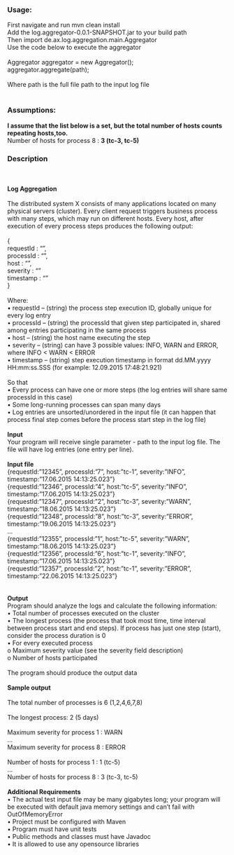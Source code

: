 <h3>Usage:</h3>
<p>
First navigate and run mvn clean install <br>
Add the log.aggregator-0.0.1-SNAPSHOT.jar to your build path <br>
Then import de.ax.log.aggregation.main.Aggregator <br>
Use the code below to execute the aggregator <br><br>
Aggregator aggregator = new Aggregator(); <br>
aggregator.aggregate(path); <br><br>
Where path is the full file path to the input log file <br><br>
</p>
<h3>Assumptions:</h3>
<p>
<strong>I assume that the list below is a set, but the total number of hosts counts repeating hosts,too.</strong><br>
Number of hosts for process 8 : <strong>3  (tc-3, tc-5)</strong><br>
</p>
<h3>Description</h3>
<br><br>
<strong>Log Aggregation</strong>
<br><br>
The distributed system X consists of many applications located on many physical servers (cluster). Every client request triggers business process with many steps, which may run on different hosts. Every host, after execution of every process steps produces the following output:<br><br>
{<br>
	requestId : “”,<br>
	processId : “”,<br>
	host : “”,<br>
	severity : “”<br>
timestamp : “”<br>
}<br><br>
Where:<br>
•	requestId – (string) the process step execution ID, globally unique for every log entry<br>
•	processId – (string) the processId that given step participated in, shared among entries participating in the same process<br>
•	host – (string) the host name executing the step<br>
•	severity – (string) can have 3 possible values: INFO, WARN and ERROR, where INFO < WARN < ERROR<br>
•	timestamp – (string) step execution timestamp in format dd.MM.yyyy HH:mm:ss.SSS (for example: 12.09.2015 17:48:21.921)<br><br>
So that<br>
•	Every process can have one or more steps (the log entries will share same processId in this case)<br>
•	Some long-running processes can span many days<br>
•	Log entries are unsorted/unordered in the input file (it can happen that process final step comes before the process start step in the log file)<br><br>
<strong>Input</strong><br>
Your program will receive single parameter - path to the input log file. The file will have log entries (one entry per line). <br><br>
<strong>Input file</strong><br>
{requestId:”12345”, processId:”7”, host:”tc-1”, severity:”INFO”, timestamp:”17.06.2015 14:13:25.023”}<br>
{requestId:”12346”, processId:”4”, host:”tc-5”, severity:”INFO”, timestamp:”17.06.2015 14:13:25.023”}<br>
{requestId:”12347”, processId:”2”, host:”tc-3”, severity:”WARN”, timestamp:”18.06.2015 14:13:25.023”}<br>
{requestId:”12348”, processId:”8”, host:”tc-3”, severity:”ERROR”, timestamp:”19.06.2015 14:13:25.023”}<br>
…<br>
{requestId:”12355”, processId:”1”, host:”tc-5”, severity:”WARN”, timestamp:”18.06.2015 14:13:25.023”}<br>
{requestId:”12356”, processId:”6”, host:”tc-1”, severity:”INFO”, timestamp:”17.06.2015 14:13:25.023”}<br>
{requestId:”12357”, processId:”2”, host:”tc-1”, severity:”ERROR”, timestamp:”22.06.2015 14:13:25.023”}<br>
<br><br>
<strong>Output</strong><br>
Program should analyze the logs and calculate the following information:<br>
•	Total number of processes executed on the cluster<br>
•	The longest process (the process that took most time, time interval between process start and end steps). If process has just one step (start), consider the process duration is 0<br>
•	For every executed process<br>
	o	Maximum severity value (see the severity field description)<br>
	o	Number of hosts participated<br><br>
The program should produce the output data<br><br>
<strong>Sample output</strong><br><br>
The total number of processes is 6 (1,2,4,6,7,8)<br><br>
The longest process: 2 (5 days)<br><br>
Maximum severity for process 1 : WARN<br>
…<br>
Maximum severity for process 8 : ERROR<br>
<br>
Number of hosts for process 1 : 1  (tc-5)<br>
…<br>
Number of hosts for process 8 : 3  (tc-3, tc-5)<br><br>
<strong>Additional Requirements</strong><br>
•	The actual test input file may be many gigabytes long; your program will be executed with default java memory settings and can’t fail with OutOfMemoryError<br>
•	Project must be configured with Maven<br>
•	Program must have unit tests<br>
•	Public methods and classes must have Javadoc<br>
•	It is allowed to use any opensource libraries<br>
<br><br>
